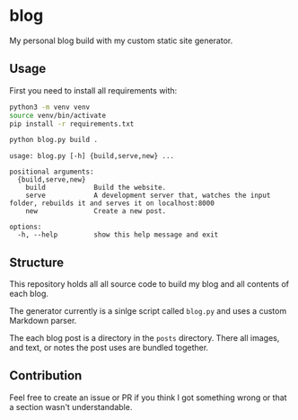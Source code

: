 # blog

My personal blog build with my custom static site generator.

## Usage

First you need to install all requirements with:
```bash
python3 -m venv venv
source venv/bin/activate
pip install -r requirements.txt
```

```bash
python blog.py build .
```

```
usage: blog.py [-h] {build,serve,new} ...

positional arguments:
  {build,serve,new}
    build            Build the website.
    serve            A development server that, watches the input folder, rebuilds it and serves it on localhost:8000
    new              Create a new post.

options:
  -h, --help         show this help message and exit
```

## Structure

This repository holds all all source code to build my blog and all contents of
each blog.

The generator currently is a sinlge script called `blog.py` and uses a custom
Markdown parser.

The each blog post is a directory in the `posts` directory. There all images,
and text, or notes the post uses are bundled together.

## Contribution

Feel free to create an issue or PR if you think I got something wrong or that
a section wasn't understandable.
